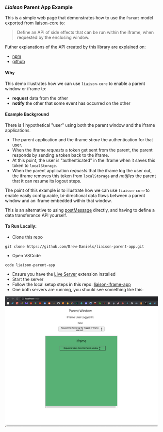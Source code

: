 ### _Liaison_ Parent App Example
This is a simple web page that demonstrates how to use the `Parent` model exported from [liaison-core](https://www.npmjs.com/package/liaison-core) to:
> Define an API of side effects that can be run within the iframe, when requested by the enclosing window.

Futher explanations of the API created by this library are explained on:
- [npm](https://www.npmjs.com/package/liaison-core)
- [github](https://github.com/Drew-Daniels/liaison-core#readme)

#### Why
This demo illustrates how we can use `liaison-core` to enable a parent window or iframe to:
- **request** data from the other
- **notify** the other that some event has occurred on the other

#### Example Background
There is 1 hypothetical "user" using both the parent window and the iframe applications.
- The parent application and the iframe _share_ the authentication for that user.
- When the iframe _requests_ a token get sent from the parent, the parent responds by sending a token back to the iframe.
- At this point, the user is "authenticated" in the iframe when it saves this token to `localStorage`.
- When the parent application _requests_ that the iframe log the user out, the iframe removes this token from `localStorage` and _notifies_ the parent that it can resume its logout steps.

The point of this example is to illustrate how we can use `liaison-core` to enable easily configurable, bi-directional data flows between a parent window and an iframe embedded within that window.

This is an alternative to using [postMessage](https://developer.mozilla.org/en-US/docs/Web/API/Window/postMessage) directly, and having to define a data transferance API yourself.

#### To Run Locally:
- Clone this repo
```shell
git clone https://github.com/Drew-Daniels/liaison-parent-app.git
```
- Open VSCode
```shell
code liaison-parent-app
```
- Ensure you have the [Live Server](https://marketplace.visualstudio.com/items?itemName=ritwickdey.LiveServer) extension installed
- Start the server
- Follow the local setup steps in this repo: [liaison-iframe-app](https://github.com/Drew-Daniels/liaison-iframe-app#readme)
- One both servers are running, you should see something like this:

![parent app preview](parent-app-preview.png)